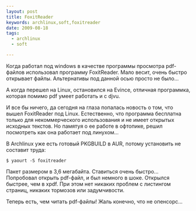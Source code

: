 ```yaml
--- 
layout: post
title: FoxitReader
keywords: archlinux,soft,foxitreader
date: 2009-08-18
tags:
  - archlinux
  - soft

---
```

Когда работал под windows в качестве программы просмотра pdf-файлов использовал программу FoxitReader. Мало весит, очень быстро открывает файлы. Альтернативы под данной осью просто не было...

А когда перешел на Linux, остановился на Evince, отличная программка, которая помимо pdf умеет работать и с djvu.

И все бы ничего, да сегодня на глаза попалась новость о том, что вышел FoxitReader под Linux. Естественно, что программа бесплатна только для некоммерческого использования и не имеет открытых исходных текстов. Но памятуя о ее работе в офтопике, решил посмотреть как она работает под линухом...

В Archlinux уже есть готовый PKGBUILD в AUR, потому установить не составит труда:

    $ yaourt -S foxitreader

Пакет размером в 3,6 мегабайта. Ставиться очень быстро... Попробовал открыть pdf-файл, и был немного в шоке. Открылся быстрее, чем в xpdf. При этом нет никаких проблем с листингом страниц, никаких тормозов или задумчивости.

Теперь есть, чем читать pdf-файлы! Жаль конечно, что не опенсорс...

